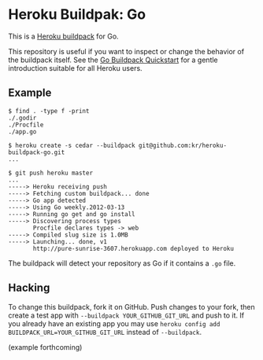 # Heroku Buildpak: Go

This is a [Heroku buildpack][buildpack] for Go.

This repository is useful if you want to inspect or
change the behavior of the buildpack itself. See the [Go
Buildpack Quickstart][quickstart] for a gentle
introduction suitable for all Heroku users.

## Example

    $ find . -type f -print
    ./.godir
    ./Procfile
    ./app.go

    $ heroku create -s cedar --buildpack git@github.com:kr/heroku-buildpack-go.git
    ...

    $ git push heroku master
    ...
    -----> Heroku receiving push
    -----> Fetching custom buildpack... done
    -----> Go app detected
    -----> Using Go weekly.2012-03-13
    -----> Running go get and go install
    -----> Discovering process types
           Procfile declares types -> web
    -----> Compiled slug size is 1.0MB
    -----> Launching... done, v1
           http://pure-sunrise-3607.herokuapp.com deployed to Heroku

The buildpack will detect your repository as Go if it
contains a `.go` file.

## Hacking

To change this buildpack, fork it on GitHub. Push
changes to your fork, then create a test app with
`--buildpack YOUR_GITHUB_GIT_URL` and push to it. If you
already have an existing app you may use `heroku config
add BUILDPACK_URL=YOUR_GITHUB_GIT_URL` instead of
`--buildpack`.

(example forthcoming)

[buildpack]: http://devcenter.heroku.com/articles/buildpacks
[quickstart]: https://gist.github.com/299535bbf56bf3016cba
